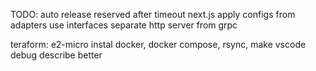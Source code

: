 TODO:
auto release reserved after timeout
next.js
apply configs from adapters
use interfaces
separate http server from grpc

teraform: e2-micro instal docker, docker compose, rsync, make
vscode debug describe better